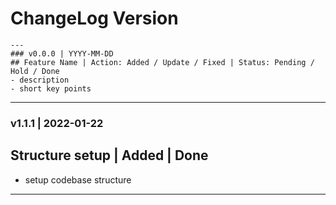 # ChangeLog Version


```
---
### v0.0.0 | YYYY-MM-DD
## Feature Name | Action: Added / Update / Fixed | Status: Pending / Hold / Done
- description
- short key points

```


---
### v1.1.1 | 2022-01-22
## Structure setup | Added | Done
- setup codebase structure


---